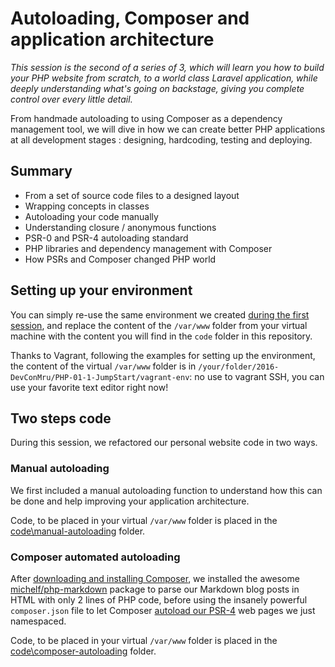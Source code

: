 # Autoloading, Composer and application architecture

_This session is the second of a series of 3, which will learn you how to build your PHP website from scratch, to a world class Laravel application, while deeply understanding what's going on backstage, giving you complete control over every little detail._

From handmade autoloading to using Composer as a dependency management tool, we will dive in how we can create better PHP applications at all development stages : designing, hardcoding, testing and deploying.

## Summary

- From a set of source code files to a designed layout
- Wrapping concepts in classes
- Autoloading your code manually
- Understanding closure / anonymous functions
- PSR-0 and PSR-4 autoloading standard
- PHP libraries and dependency management with Composer
- How PSRs and Composer changed PHP world

## Setting up your environment

You can simply re-use the same environment we created [during the first session](https://github.com/phpmauritiusug/2016-DevConMru/tree/master/PHP-01-1-JumpStart#setting-up-your-environment), and replace the content of the `/var/www` folder from your virtual machine with the content you will find in the `code` folder in this repository.

Thanks to Vagrant, following the examples for setting up the environment, the content of the virtual `/var/www` folder is in `/your/folder/2016-DevConMru/PHP-01-1-JumpStart/vagrant-env`: no use to vagrant SSH, you can use your favorite text editor right now!

## Two steps code

During this session, we refactored our personal website code in two ways.

### Manual autoloading

We first included a manual autoloading function to understand how this can be done and help improving your application architecture.

Code, to be placed in your virtual `/var/www` folder is placed in the [code\manual-autoloading](https://github.com/phpmauritiusug/2016-DevConMru/tree/master/PHP-01-2-Architecture/code/manual-autoloading) folder.

### Composer automated autoloading

After [downloading and installing Composer](https://getcomposer.org/download/), we installed the awesome [michelf/php-markdown](https://packagist.org/packages/michelf/php-markdown) package to parse our Markdown blog posts in HTML with only 2 lines of PHP code, before using the insanely powerful `composer.json` file to let Composer [autoload our PSR-4](https://getcomposer.org/doc/04-schema.md#psr-4) web pages we just namespaced.

Code, to be placed in your virtual `/var/www` folder is placed in the [code\composer-autoloading](https://github.com/phpmauritiusug/2016-DevConMru/tree/master/PHP-01-2-Architecture/code/composer-autoloading) folder.